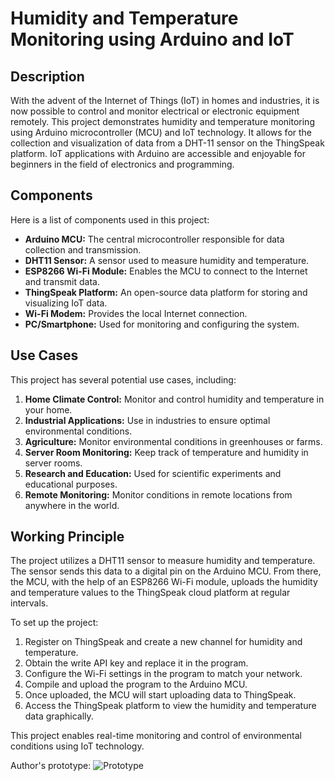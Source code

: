 # Humidity and Temperature Monitoring using Arduino and IoT

## Description
With the advent of the Internet of Things (IoT) in homes and industries, it is now possible to control and monitor electrical or electronic equipment remotely. This project demonstrates humidity and temperature monitoring using Arduino microcontroller (MCU) and IoT technology. It allows for the collection and visualization of data from a DHT-11 sensor on the ThingSpeak platform. IoT applications with Arduino are accessible and enjoyable for beginners in the field of electronics and programming.

## Components
Here is a list of components used in this project:

- **Arduino MCU:** The central microcontroller responsible for data collection and transmission.
- **DHT11 Sensor:** A sensor used to measure humidity and temperature.
- **ESP8266 Wi-Fi Module:** Enables the MCU to connect to the Internet and transmit data.
- **ThingSpeak Platform:** An open-source data platform for storing and visualizing IoT data.
- **Wi-Fi Modem:** Provides the local Internet connection.
- **PC/Smartphone:** Used for monitoring and configuring the system.

## Use Cases
This project has several potential use cases, including:

1. **Home Climate Control:** Monitor and control humidity and temperature in your home.
2. **Industrial Applications:** Use in industries to ensure optimal environmental conditions.
3. **Agriculture:** Monitor environmental conditions in greenhouses or farms.
4. **Server Room Monitoring:** Keep track of temperature and humidity in server rooms.
5. **Research and Education:** Used for scientific experiments and educational purposes.
6. **Remote Monitoring:** Monitor conditions in remote locations from anywhere in the world.

## Working Principle
The project utilizes a DHT11 sensor to measure humidity and temperature. The sensor sends this data to a digital pin on the Arduino MCU. From there, the MCU, with the help of an ESP8266 Wi-Fi module, uploads the humidity and temperature values to the ThingSpeak cloud platform at regular intervals.

To set up the project:
1. Register on ThingSpeak and create a new channel for humidity and temperature.
2. Obtain the write API key and replace it in the program.
3. Configure the Wi-Fi settings in the program to match your network.
4. Compile and upload the program to the Arduino MCU.
5. Once uploaded, the MCU will start uploading data to ThingSpeak.
6. Access the ThingSpeak platform to view the humidity and temperature data graphically.

This project enables real-time monitoring and control of environmental conditions using IoT technology.

Author's prototype:
![Prototype](insert_image_url_here)
